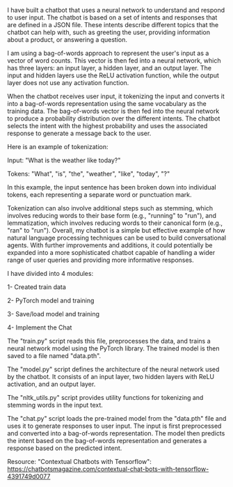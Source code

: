 I have built a chatbot that uses a neural network to understand and respond to user input. The chatbot is based on a set of intents and responses that are defined in a JSON file. These intents describe different topics that the chatbot can help with, such as greeting the user, providing information about a product, or answering a question.


I am using a bag-of-words approach to represent the user's input as a vector of word counts. This vector is then fed into a neural network, which has three layers: an input layer, a hidden layer, and an output layer. The input and hidden layers use the ReLU activation function, while the output layer does not use any activation function. 


When the chatbot receives user input, it tokenizing the input and converts it into a bag-of-words representation using the same vocabulary as the training data. The bag-of-words vector is then fed into the neural network to produce a probability distribution over the different intents. The chatbot selects the intent with the highest probability and uses the associated response to generate a message back to the user.


Here is an example of tokenization:


Input: "What is the weather like today?"


Tokens: "What", "is", "the", "weather", "like", "today", "?"


In this example, the input sentence has been broken down into individual tokens, each representing a separate word or punctuation mark.



Tokenization can also involve additional steps such as stemming, which involves reducing words to their base form (e.g., "running" to "run"), and lemmatization, which involves reducing words to their canonical form (e.g., "ran" to "run").
Overall, my chatbot is a simple but effective example of how natural language processing techniques can be used to build conversational agents. With further improvements and additions, it could potentially be expanded into a more sophisticated chatbot capable of handling a wider range of user queries and providing more informative responses.


I have divided into 4 modules:


1- Created train data


2- PyTorch model and training


3- Save/load model and training


4- Implement the Chat


The "train.py" script reads this file, preprocesses the data, and trains a neural network model using the PyTorch library. The trained model is then saved to a file named "data.pth".


The "model.py" script defines the architecture of the neural network used by the chatbot. It consists of an input layer, two hidden layers with ReLU activation, and an output layer.

The "nltk_utils.py" script provides utility functions for tokenizing and stemming words in the input text.


The "chat.py" script loads the pre-trained model from the "data.pth" file and uses it to generate responses to user input. The input is first preprocessed and converted into a bag-of-words representation. The model then predicts the intent based on the bag-of-words representation and generates a response based on the predicted intent.



Resource: 
 "Contextual Chatbots with Tensorflow": https://chatbotsmagazine.com/contextual-chat-bots-with-tensorflow-4391749d0077
